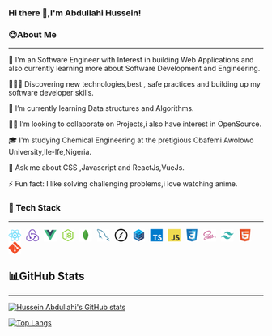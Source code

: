 ### Hi there 👋,I'm Abdullahi Hussein!

### 😉About Me

---
👨   I'm an Software Engineer with Interest in building Web Applications and also currently learning more about Software Development and Engineering.

👨🏻‍💻   Discovering new  technologies,best , safe practices and building up my software developer skills.


🌱   I’m currently learning Data structures and Algorithms.


👯‍♂️   I’m looking to collaborate on Projects,i also have interest in OpenSource.


🎓   I'm studying Chemical Engineering at the pretigious Obafemi Awolowo University,Ile-Ife,Nigeria.


💬   Ask me about CSS ,Javascript and ReactJs,VueJs.


⚡   Fun fact:  I like solving challenging problems,i love watching anime.



###  🧰 Tech Stack

---
<div style="display:grid; grid-template-columns:repeat(auto-fit,35px)">
<img src="https://github.com/devicons/devicon/blob/master/icons/react/react-original.svg" alt="ReactJs icon" width="25" height="25" margin-right="15px"/>
 <img src="https://github.com/devicons/devicon/blob/master/icons/redux/redux-original.svg" alt="ReactJs icon" width="25" height="25" margin-right="25px"/>
<img src="https://github.com/devicons/devicon/blob/master/icons/vuejs/vuejs-original.svg" alt="vueJs icon" width="25" height="25" margin-right="25px"/>
<img src="https://github.com/devicons/devicon/blob/master/icons/nodejs/nodejs-original.svg" alt="vueJs icon" width="25" height="25" margin-right="25px"/>
<img src="https://github.com/devicons/devicon/blob/master/icons/mongodb/mongodb-original.svg" alt="vueJs icon" width="25" height="25" margin-right="25px"/>
<img src="https://github.com/devicons/devicon/blob/master/icons/mysql/mysql-original.svg" alt="vueJs icon" width="25" height="25" margin-right="25px"/>
<img src="https://github.com/devicons/devicon/blob/master/icons/socketio/socketio-original.svg" alt="vueJs icon" width="25" height="25" margin-right="25px"/>
<img src="https://github.com/devicons/devicon/blob/master/icons/sequelize/sequelize-original.svg" alt="vueJs icon" width="25" height="25" margin-right="25px"/>
<img src="https://github.com/devicons/devicon/blob/master/icons/typescript/typescript-original.svg" alt="vueJs icon" width="25" height="25" margin-right="25px"/>
 <img src="https://github.com/devicons/devicon/blob/master/icons/javascript/javascript-original.svg" alt="Javascript icon" width="25" height="25" margin-right="15px"/> 
  <img src="https://github.com/devicons/devicon/blob/master/icons/css3/css3-original.svg" alt="CSS3 icon" width="25" height="25" margin-right="15px"/> 
  <img src="https://github.com/devicons/devicon/blob/master/icons/sass/sass-original.svg" alt="Sass icon" width="25" height="25" margin-right="25px"/> 
   <img src="https://github.com/devicons/devicon/blob/master/icons/tailwindcss/tailwindcss-plain.svg" alt="tailwindcss icon" width="25" height="25" margin-right="15px"/>
  <img src="https://github.com/devicons/devicon/blob/master/icons/html5/html5-original.svg" alt="HTML5 ICON"  width="25" height="25" margin-right="15px"/>
<img src="https://github.com/devicons/devicon/blob/master/icons/git/git-original.svg"  alt="GIT icon" width="25" height="25" margin-right="25px"/> 



  
</div>





## 📊GitHub Stats

---

[![Hussein Abdullahi's GitHub stats](https://github-readme-stats.vercel.app/api?username=Hussein-miracle&show_icons=true&layout=compact)](https://github.com/anuraghazra/github-readme-stats)

[![Top Langs](https://github-readme-stats.vercel.app/api/top-langs/?username=Hussein-miracle&show_icons=true&layout=compact&height=80)
](https://github.com/anuraghazra/github-readme-stats)








